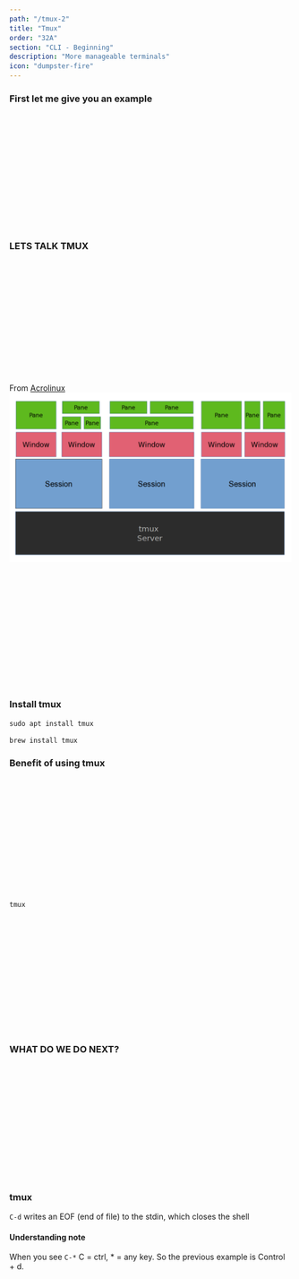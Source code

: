 ```yaml
---
path: "/tmux-2"
title: "Tmux"
order: "32A"
section: "CLI - Beginning"
description: "More manageable terminals"
icon: "dumpster-fire"
---
```


### First let me give you an example

<br />
<br />
<br />
<br />
<br />
<br />
<br />
<br />
<br />
<br />
<br />
<br />

### LETS TALK TMUX

<br />
<br />
<br />
<br />
<br />
<br />
<br />
<br />
<br />
<br />
<br />
<br />

From [Acrolinux](https://arcolinux.com/everthing-you-need-to-know-about-tmux-servers-and-sessions/)
![Tmux - Server](./images/tmux-server.png)

<br />
<br />
<br />
<br />
<br />
<br />
<br />
<br />
<br />
<br />
<br />
<br />

### Install tmux
```
sudo apt install tmux
```

```
brew install tmux
```

### Benefit of using tmux

<br />
<br />
<br />
<br />
<br />
<br />
<br />
<br />
<br />
<br />
<br />
<br />

```
tmux
```

<br />
<br />
<br />
<br />
<br />
<br />
<br />
<br />
<br />
<br />
<br />
<br />

### WHAT DO WE DO NEXT?

<br />
<br />
<br />
<br />
<br />
<br />
<br />
<br />
<br />
<br />
<br />
<br />

### tmux
`C-d` writes an EOF (end of file) to the stdin, which closes the shell

#### Understanding note
When you see `C-*` C = ctrl, * = any key.  So the previous example is Control +
d.

<br />
<br />
<br />
<br />
<br />
<br />
<br />
<br />
<br />
<br />
<br />
<br />
